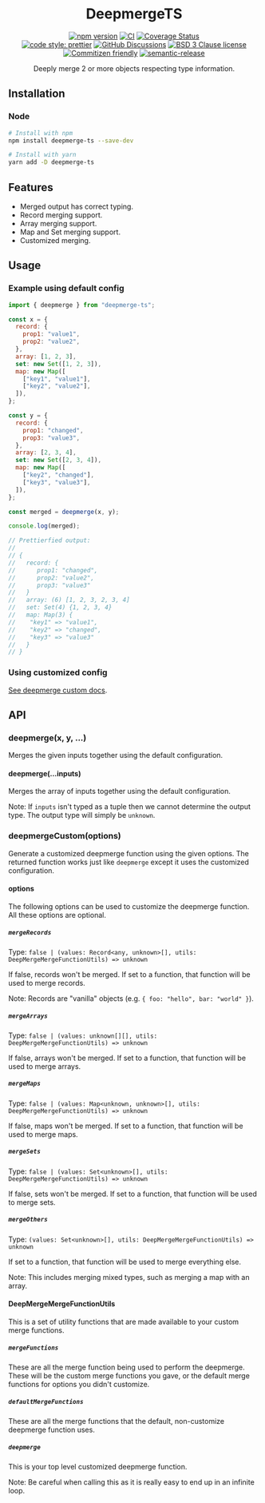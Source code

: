 <div align="center">

# DeepmergeTS

[![npm version](https://img.shields.io/npm/v/deepmerge-ts.svg)](https://www.npmjs.com/package/deepmerge-ts)
[![CI](https://github.com/RebeccaStevens/deepmerge-ts/actions/workflows/ci.yml/badge.svg)](https://github.com/RebeccaStevens/deepmerge-ts/actions/workflows/ci.yml)
[![Coverage Status](https://codecov.io/gh/RebeccaStevens/deepmerge-ts/branch/main/graph/badge.svg?token=MVpR1oAbIT)](https://codecov.io/gh/RebeccaStevens/deepmerge-ts)\
[![code style: prettier](https://img.shields.io/badge/code_style-prettier-ff69b4.svg?style=flat-square)](https://github.com/prettier/prettier)
[![GitHub Discussions](https://img.shields.io/github/discussions/RebeccaStevens/deepmerge-ts?style=flat-square)](https://github.com/RebeccaStevens/deepmerge-ts/discussions)
[![BSD 3 Clause license](https://img.shields.io/github/license/RebeccaStevens/deepmerge-ts.svg?style=flat-square)](https://opensource.org/licenses/BSD-3-Clause)
[![Commitizen friendly](https://img.shields.io/badge/commitizen-friendly-brightgreen.svg?style=flat-square)](https://commitizen.github.io/cz-cli/)
[![semantic-release](https://img.shields.io/badge/%20%20%F0%9F%93%A6%F0%9F%9A%80-semantic--release-e10079.svg?style=flat-square)](https://github.com/semantic-release/semantic-release)

Deeply merge 2 or more objects respecting type information.

</div>

## Installation

### Node

```sh
# Install with npm
npm install deepmerge-ts --save-dev

# Install with yarn
yarn add -D deepmerge-ts
```

## Features

- Merged output has correct typing.
- Record merging support.
- Array merging support.
- Map and Set merging support.
- Customized merging.

## Usage

### Example using default config

```js
import { deepmerge } from "deepmerge-ts";

const x = {
  record: {
    prop1: "value1",
    prop2: "value2",
  },
  array: [1, 2, 3],
  set: new Set([1, 2, 3]),
  map: new Map([
    ["key1", "value1"],
    ["key2", "value2"],
  ]),
};

const y = {
  record: {
    prop1: "changed",
    prop3: "value3",
  },
  array: [2, 3, 4],
  set: new Set([2, 3, 4]),
  map: new Map([
    ["key2", "changed"],
    ["key3", "value3"],
  ]),
};

const merged = deepmerge(x, y);

console.log(merged);

// Prettierfied output:
//
// {
//   record: {
//      prop1: "changed",
//      prop2: "value2",
//      prop3: "value3"
//   }
//   array: (6) [1, 2, 3, 2, 3, 4]
//   set: Set(4) {1, 2, 3, 4}
//   map: Map(3) {
//    "key1" => "value1",
//    "key2" => "changed",
//    "key3" => "value3"
//   }
// }
```

### Using customized config

[See deepmerge custom docs](./docs/deepmergeCustom.md).

## API

### deepmerge(x, y, ...)

Merges the given inputs together using the default configuration.

#### deepmerge(...inputs)

Merges the array of inputs together using the default configuration.

Note: If `inputs` isn't typed as a tuple then we cannot determine the output type. The output type will simply be `unknown`.

### deepmergeCustom(options)

Generate a customized deepmerge function using the given options. The returned function works just like `deepmerge` except it uses the customized configuration.

#### options

The following options can be used to customize the deepmerge function.\
All these options are optional.

##### `mergeRecords`

Type: `false | (values: Record<any, unknown>[], utils: DeepMergeMergeFunctionUtils) => unknown`

If false, records won't be merged. If set to a function, that function will be used to merge records.

Note: Records are "vanilla" objects (e.g. `{ foo: "hello", bar: "world" }`).

##### `mergeArrays`

Type: `false | (values: unknown[][], utils: DeepMergeMergeFunctionUtils) => unknown`

If false, arrays won't be merged. If set to a function, that function will be used to merge arrays.

##### `mergeMaps`

Type: `false | (values: Map<unknown, unknown>[], utils: DeepMergeMergeFunctionUtils) => unknown`

If false, maps won't be merged. If set to a function, that function will be used to merge maps.

##### `mergeSets`

Type: `false | (values: Set<unknown>[], utils: DeepMergeMergeFunctionUtils) => unknown`

If false, sets won't be merged. If set to a function, that function will be used to merge sets.

##### `mergeOthers`

Type: `(values: Set<unknown>[], utils: DeepMergeMergeFunctionUtils) => unknown`

If set to a function, that function will be used to merge everything else.

Note: This includes merging mixed types, such as merging a map with an array.

#### DeepMergeMergeFunctionUtils

This is a set of utility functions that are made available to your custom merge functions.

##### `mergeFunctions`

These are all the merge function being used to perform the deepmerge.\
These will be the custom merge functions you gave, or the default merge functions for options you didn't customize.

##### `defaultMergeFunctions`

These are all the merge functions that the default, non-customize deepmerge function uses.

##### `deepmerge`

This is your top level customized deepmerge function.

Note: Be careful when calling this as it is really easy to end up in an infinite loop.
